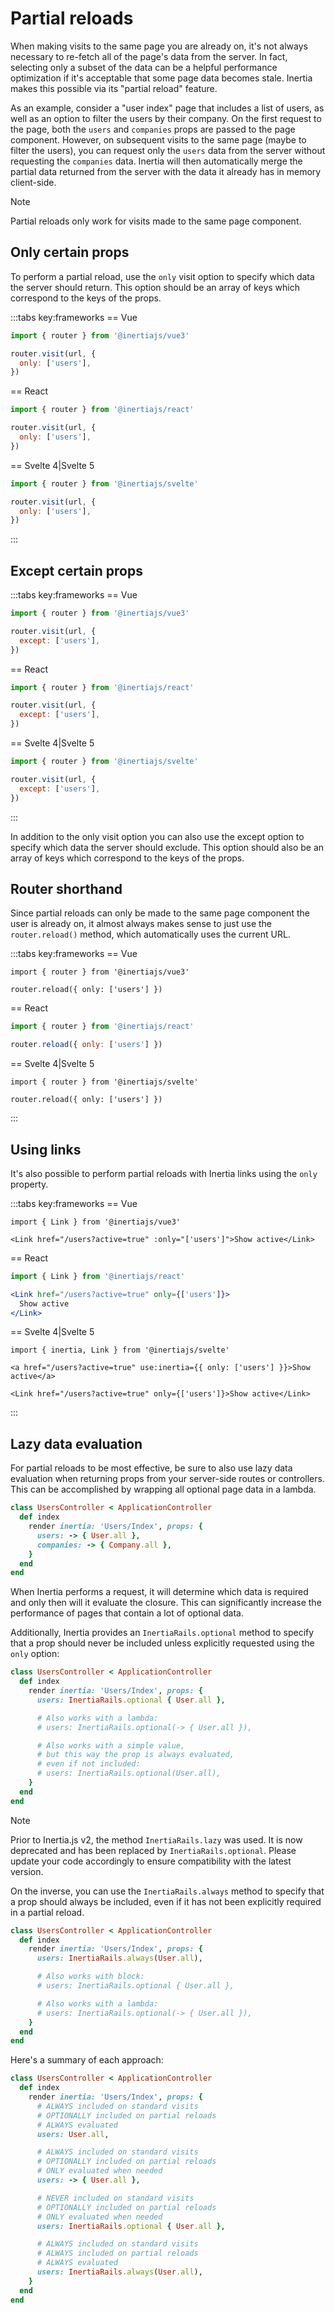 # Partial reloads

When making visits to the same page you are already on, it's not always necessary to re-fetch all of the page's data from the server. In fact, selecting only a subset of the data can be a helpful performance optimization if it's acceptable that some page data becomes stale. Inertia makes this possible via its "partial reload" feature.

As an example, consider a "user index" page that includes a list of users, as well as an option to filter the users by their company. On the first request to the page, both the `users` and `companies` props are passed to the page component. However, on subsequent visits to the same page (maybe to filter the users), you can request only the `users` data from the server without requesting the `companies` data. Inertia will then automatically merge the partial data returned from the server with the data it already has in memory client-side.

> [!NOTE]
> Partial reloads only work for visits made to the same page component.

## Only certain props

To perform a partial reload, use the `only` visit option to specify which data the server should return. This option should be an array of keys which correspond to the keys of the props.

:::tabs key:frameworks
== Vue

```js
import { router } from '@inertiajs/vue3'

router.visit(url, {
  only: ['users'],
})
```

== React

```jsx
import { router } from '@inertiajs/react'

router.visit(url, {
  only: ['users'],
})
```

== Svelte 4|Svelte 5

```js
import { router } from '@inertiajs/svelte'

router.visit(url, {
  only: ['users'],
})
```

:::

## Except certain props

:::tabs key:frameworks
== Vue

```js
import { router } from '@inertiajs/vue3'

router.visit(url, {
  except: ['users'],
})
```

== React

```jsx
import { router } from '@inertiajs/react'

router.visit(url, {
  except: ['users'],
})
```

== Svelte 4|Svelte 5

```js
import { router } from '@inertiajs/svelte'

router.visit(url, {
  except: ['users'],
})
```

:::

In addition to the only visit option you can also use the except option to specify which data the server should exclude. This option should also be an array of keys which correspond to the keys of the props.

## Router shorthand

Since partial reloads can only be made to the same page component the user is already on, it almost always makes sense to just use the `router.reload()` method, which automatically uses the current URL.

:::tabs key:frameworks
== Vue

```vue
import { router } from '@inertiajs/vue3'

router.reload({ only: ['users'] })
```

== React

```jsx
import { router } from '@inertiajs/react'

router.reload({ only: ['users'] })
```

== Svelte 4|Svelte 5

```svelte
import { router } from '@inertiajs/svelte'

router.reload({ only: ['users'] })
```

:::

## Using links

It's also possible to perform partial reloads with Inertia links using the `only` property.

:::tabs key:frameworks
== Vue

```vue
import { Link } from '@inertiajs/vue3'

<Link href="/users?active=true" :only="['users']">Show active</Link>
```

== React

```jsx
import { Link } from '@inertiajs/react'

<Link href="/users?active=true" only={['users']}>
  Show active
</Link>
```

== Svelte 4|Svelte 5

```svelte
import { inertia, Link } from '@inertiajs/svelte'

<a href="/users?active=true" use:inertia={{ only: ['users'] }}>Show active</a>

<Link href="/users?active=true" only={['users']}>Show active</Link>
```

:::

## Lazy data evaluation

For partial reloads to be most effective, be sure to also use lazy data evaluation when returning props from your server-side routes or controllers. This can be accomplished by wrapping all optional page data in a lambda.

```ruby
class UsersController < ApplicationController
  def index
    render inertia: 'Users/Index', props: {
      users: -> { User.all },
      companies: -> { Company.all },
    }
  end
end
```

When Inertia performs a request, it will determine which data is required and only then will it evaluate the closure. This can significantly increase the performance of pages that contain a lot of optional data.

Additionally, Inertia provides an `InertiaRails.optional` method to specify that a prop should never be included unless explicitly requested using the `only` option:

```ruby
class UsersController < ApplicationController
  def index
    render inertia: 'Users/Index', props: {
      users: InertiaRails.optional { User.all },

      # Also works with a lambda:
      # users: InertiaRails.optional(-> { User.all }),

      # Also works with a simple value,
      # but this way the prop is always evaluated,
      # even if not included:
      # users: InertiaRails.optional(User.all),
    }
  end
end
```

> [!NOTE]
> Prior to Inertia.js v2, the method `InertiaRails.lazy` was used. It is now deprecated and has been replaced by `InertiaRails.optional`. Please update your code accordingly to ensure compatibility with the latest version.

On the inverse, you can use the `InertiaRails.always` method to specify that a prop should always be included, even if it has not been explicitly required in a partial reload.

```ruby
class UsersController < ApplicationController
  def index
    render inertia: 'Users/Index', props: {
      users: InertiaRails.always(User.all),

      # Also works with block:
      # users: InertiaRails.optional { User.all },

      # Also works with a lambda:
      # users: InertiaRails.optional(-> { User.all }),
    }
  end
end
```

Here's a summary of each approach:

```ruby
class UsersController < ApplicationController
  def index
    render inertia: 'Users/Index', props: {
      # ALWAYS included on standard visits
      # OPTIONALLY included on partial reloads
      # ALWAYS evaluated
      users: User.all,

      # ALWAYS included on standard visits
      # OPTIONALLY included on partial reloads
      # ONLY evaluated when needed
      users: -> { User.all },

      # NEVER included on standard visits
      # OPTIONALLY included on partial reloads
      # ONLY evaluated when needed
      users: InertiaRails.optional { User.all },

      # ALWAYS included on standard visits
      # ALWAYS included on partial reloads
      # ALWAYS evaluated
      users: InertiaRails.always(User.all),
    }
  end
end
```
